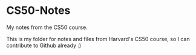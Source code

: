 # CS50-Notes
My notes from the CS50 course.

This is my folder for notes and files from Harvard's CS50 course, so I can contribute to Github already :)
